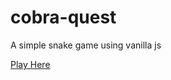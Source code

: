 # cobra-quest
A simple snake game using vanilla js

[Play Here](https://developedby-siva.github.io/cobra-quest)
